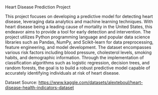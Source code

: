 Heart Disease Prediction Project

This project focuses on developing a predictive model for detecting heart disease, leveraging data analytics and machine learning techniques. With heart disease being a leading cause of mortality in the United States, this endeavor aims to provide a tool for early detection and intervention. The project utilizes Python programming language and popular data science libraries such as Pandas, NumPy, and Scikit-learn for data preprocessing, feature engineering, and model development. The dataset encompasses various risk factors including blood pressure, cholesterol levels, smoking habits, and demographic information. Through the implementation of classification algorithms such as logistic regression, decision trees, and random forests, the goal is to build a robust predictive model capable of accurately identifying individuals at risk of heart disease.

Dataset Source: https://www.kaggle.com/datasets/alexteboul/heart-disease-health-indicators-dataset
